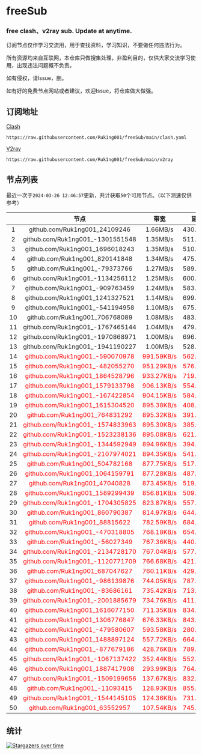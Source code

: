 # freeSub
### free clash、v2ray sub. Update at anytime.

订阅节点仅作学习交流用，用于查找资料，学习知识，不要做任何违法行为。

所有资源均来自互联网，本仓库只做搜集处理，非盈利目的，仅供大家交流学习使用，出现违法问题概不负责。

如有侵权，请Issue，删。

如有好的免费节点网站或者建议，欢迎Issue，将仓库做大做强。

## 订阅地址
[Clash](https://raw.githubusercontent.com/Ruk1ng001/freeSub/main/clash.yaml)
```
https://raw.githubusercontent.com/Ruk1ng001/freeSub/main/clash.yaml
```
[V2ray](https://raw.githubusercontent.com/Ruk1ng001/freeSub/main/v2ray)
```
https://raw.githubusercontent.com/Ruk1ng001/freeSub/main/v2ray
```

## 节点列表

最近一次于`2024-03-26 12:46:57`更新，共计获取`50`个可用节点。（以下测速仅供参考）

|  | 节点 | 带宽 | 延迟 |
|:-:|:--:|:--:|:--:|
 | 1 | github.com/Ruk1ng001_24109246 | 1.66MB/s | 430.00ms |
 | 2 | github.com/Ruk1ng001_-1301551548 | 1.35MB/s | 511.00ms |
 | 3 | github.com/Ruk1ng001_1696018243 | 1.35MB/s | 510.00ms |
 | 4 | github.com/Ruk1ng001_820141848 | 1.34MB/s | 475.00ms |
 | 5 | github.com/Ruk1ng001_-79373766 | 1.27MB/s | 589.00ms |
 | 6 | github.com/Ruk1ng001_-1134256112 | 1.25MB/s | 600.00ms |
 | 7 | github.com/Ruk1ng001_-909763459 | 1.24MB/s | 583.00ms |
 | 8 | github.com/Ruk1ng001_1241327521 | 1.14MB/s | 699.00ms |
 | 9 | github.com/Ruk1ng001_-541194958 | 1.10MB/s | 675.00ms |
 | 10 | github.com/Ruk1ng001_706768089 | 1.08MB/s | 483.00ms |
 | 11 | github.com/Ruk1ng001_-1767465144 | 1.04MB/s | 479.00ms |
 | 12 | github.com/Ruk1ng001_-1970868971 | 1.00MB/s | 696.00ms |
 | 13 | github.com/Ruk1ng001_-1941190227 | 1.00MB/s | 528.00ms |
 | 14 | <font color=red>github.com/Ruk1ng001_-590070978</font> | <font color=red>991.59KB/s</font> | <font color=red>562.00ms</font> |
 | 15 | <font color=red>github.com/Ruk1ng001_-482055270</font> | <font color=red>951.29KB/s</font> | <font color=red>576.00ms</font> |
 | 16 | <font color=red>github.com/Ruk1ng001_1864528796</font> | <font color=red>933.27KB/s</font> | <font color=red>719.00ms</font> |
 | 17 | <font color=red>github.com/Ruk1ng001_1579133798</font> | <font color=red>906.13KB/s</font> | <font color=red>554.00ms</font> |
 | 18 | <font color=red>github.com/Ruk1ng001_-167422854</font> | <font color=red>904.15KB/s</font> | <font color=red>584.00ms</font> |
 | 19 | <font color=red>github.com/Ruk1ng001_1615304520</font> | <font color=red>895.38KB/s</font> | <font color=red>408.00ms</font> |
 | 20 | <font color=red>github.com/Ruk1ng001_764831292</font> | <font color=red>895.32KB/s</font> | <font color=red>391.00ms</font> |
 | 21 | <font color=red>github.com/Ruk1ng001_-1574833963</font> | <font color=red>895.30KB/s</font> | <font color=red>385.00ms</font> |
 | 22 | <font color=red>github.com/Ruk1ng001_-1523238136</font> | <font color=red>895.08KB/s</font> | <font color=red>621.00ms</font> |
 | 23 | <font color=red>github.com/Ruk1ng001_-1344592949</font> | <font color=red>894.96KB/s</font> | <font color=red>394.00ms</font> |
 | 24 | <font color=red>github.com/Ruk1ng001_-2107974021</font> | <font color=red>894.35KB/s</font> | <font color=red>541.00ms</font> |
 | 25 | <font color=red>github.com/Ruk1ng001_504782168</font> | <font color=red>877.75KB/s</font> | <font color=red>517.00ms</font> |
 | 26 | <font color=red>github.com/Ruk1ng001_1064159791</font> | <font color=red>877.28KB/s</font> | <font color=red>487.00ms</font> |
 | 27 | <font color=red>github.com/Ruk1ng001_47040828</font> | <font color=red>873.45KB/s</font> | <font color=red>519.00ms</font> |
 | 28 | <font color=red>github.com/Ruk1ng001_1589299439</font> | <font color=red>856.81KB/s</font> | <font color=red>509.00ms</font> |
 | 29 | <font color=red>github.com/Ruk1ng001_-1704305825</font> | <font color=red>823.87KB/s</font> | <font color=red>557.00ms</font> |
 | 30 | <font color=red>github.com/Ruk1ng001_860790387</font> | <font color=red>814.97KB/s</font> | <font color=red>644.00ms</font> |
 | 31 | <font color=red>github.com/Ruk1ng001_88815622</font> | <font color=red>782.59KB/s</font> | <font color=red>684.00ms</font> |
 | 32 | <font color=red>github.com/Ruk1ng001_-470318805</font> | <font color=red>768.18KB/s</font> | <font color=red>654.00ms</font> |
 | 33 | <font color=red>github.com/Ruk1ng001_-56027349</font> | <font color=red>767.36KB/s</font> | <font color=red>440.00ms</font> |
 | 34 | <font color=red>github.com/Ruk1ng001_-2134728170</font> | <font color=red>767.04KB/s</font> | <font color=red>577.00ms</font> |
 | 35 | <font color=red>github.com/Ruk1ng001_-1120771709</font> | <font color=red>766.68KB/s</font> | <font color=red>421.00ms</font> |
 | 36 | <font color=red>github.com/Ruk1ng001_687047627</font> | <font color=red>760.11KB/s</font> | <font color=red>429.00ms</font> |
 | 37 | <font color=red>github.com/Ruk1ng001_-986139876</font> | <font color=red>744.05KB/s</font> | <font color=red>787.00ms</font> |
 | 38 | <font color=red>github.com/Ruk1ng001_-83686161</font> | <font color=red>735.42KB/s</font> | <font color=red>713.00ms</font> |
 | 39 | <font color=red>github.com/Ruk1ng001_-2001885679</font> | <font color=red>734.76KB/s</font> | <font color=red>411.00ms</font> |
 | 40 | <font color=red>github.com/Ruk1ng001_1616077150</font> | <font color=red>711.35KB/s</font> | <font color=red>834.00ms</font> |
 | 41 | <font color=red>github.com/Ruk1ng001_1306776847</font> | <font color=red>676.33KB/s</font> | <font color=red>843.00ms</font> |
 | 42 | <font color=red>github.com/Ruk1ng001_-479580607</font> | <font color=red>593.58KB/s</font> | <font color=red>280.00ms</font> |
 | 43 | <font color=red>github.com/Ruk1ng001_1488897124</font> | <font color=red>557.72KB/s</font> | <font color=red>664.00ms</font> |
 | 44 | <font color=red>github.com/Ruk1ng001_-877679186</font> | <font color=red>428.76KB/s</font> | <font color=red>789.00ms</font> |
 | 45 | <font color=red>github.com/Ruk1ng001_-1067137422</font> | <font color=red>352.44KB/s</font> | <font color=red>552.00ms</font> |
 | 46 | <font color=red>github.com/Ruk1ng001_1887417908</font> | <font color=red>293.99KB/s</font> | <font color=red>764.00ms</font> |
 | 47 | <font color=red>github.com/Ruk1ng001_-1509199656</font> | <font color=red>137.67KB/s</font> | <font color=red>832.00ms</font> |
 | 48 | <font color=red>github.com/Ruk1ng001_-11093415</font> | <font color=red>128.93KB/s</font> | <font color=red>855.00ms</font> |
 | 49 | <font color=red>github.com/Ruk1ng001_-1544145105</font> | <font color=red>124.36KB/s</font> | <font color=red>731.00ms</font> |
 | 50 | <font color=red>github.com/Ruk1ng001_63552957</font> | <font color=red>107.54KB/s</font> | <font color=red>745.00ms</font> |


## 统计

[![Stargazers over time](https://starchart.cc/Ruk1ng001/freeSub.svg)](https://starchart.cc/Ruk1ng001/freeSub)